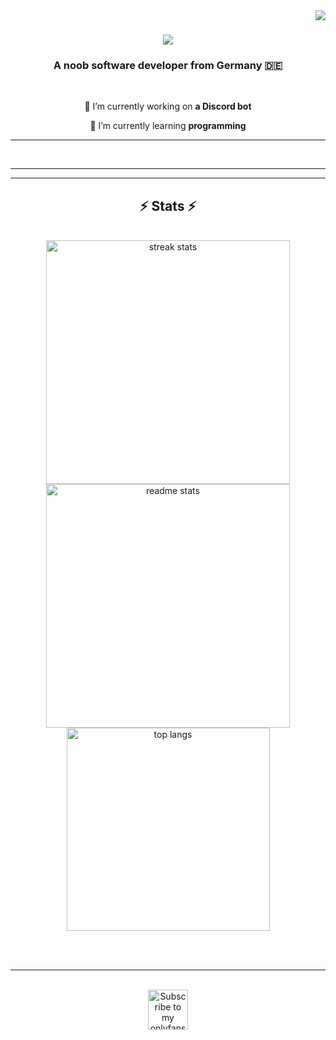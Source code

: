 <img align="right" src="https://visitor-badge.laobi.icu/badge?page_id=zayneed.zayneed" />

<h1 align="center">
    <img src="https://readme-typing-svg.herokuapp.com/?font=Righteous&size=35&center=true&vCenter=true&width=500&height=70&duration=4000&lines=Hi+There!+👋;+I'm+Zayneed!;" />
</h1>

<h3 align="center">A noob software developer from Germany 🇩🇪</h3>

<br/>

<div align="center">
 
 🔭 I’m currently working on **a Discord bot**
 
 🌱 I’m currently learning **programming**

 </div>
 
<div align="center"> 

</div>

 <hr/>

<br/>
<hr/>


<hr/>

<h2 align="center">⚡ Stats ⚡</h2>
<br>
<div align=center>
  <img width=390 src="https://github-readme-streak-stats-salesp07.vercel.app/?user=zayneed&count_private=true&theme=react&border_radius=10" alt="streak stats"/>
  <img width=390 src="https://github-readme-stats-salesp07.vercel.app/api?username=zayneed&count_private=true&show_icons=true&theme=react&rank_icon=github&border_radius=10" alt="readme stats" />
  <br/>
  <img width=325 align="center" src="https://github-readme-stats-salesp07.vercel.app/api/top-langs/?username=zayneed&hide=HTML&langs_count=8&layout=compact&theme=react&border_radius=10&size_weight=0.5&count_weight=0.5&exclude_repo=github-readme-stats" alt="top langs" />
</div>

<br/><br/>

<hr/>

<br/>

<div align="center">
<a href='https://www.youtube.com/watch?v=BbeeuzU5Qc8&t=1s' target='_blank'><img height='64' style='border:0px;height:64px;' src='https://vectorseek.com/wp-content/uploads/2023/08/Onlyfans-Icon-Logo-Vector.svg-.png' border='0' alt='Subscribe to my onlyfans' /></a>
</div>

<br/>
